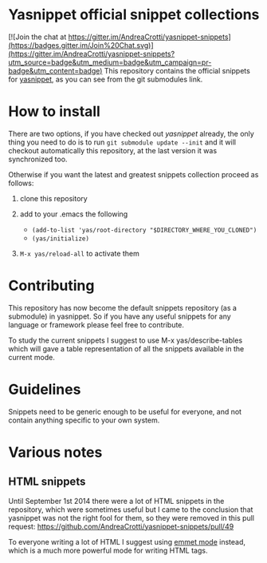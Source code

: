 # Yasnippet official snippet collections

[![Join the chat at https://gitter.im/AndreaCrotti/yasnippet-snippets](https://badges.gitter.im/Join%20Chat.svg)](https://gitter.im/AndreaCrotti/yasnippet-snippets?utm_source=badge&utm_medium=badge&utm_campaign=pr-badge&utm_content=badge)
This repository contains the official snippets for [yasnippet](http://github.com/capitaomorte/yasnippet), as you can see from the git submodules link.

# How to install

There are two options, if you have checked out *yasnippet* already, the only thing you need to do is to run `git submodule update --init`
and it will checkout automatically this repository, at the last version it was synchronized too.

Otherwise if you want the latest and greatest snippets collection proceed as follows:

1. clone this repository
2. add to your .emacs the following
   - `(add-to-list 'yas/root-directory "$DIRECTORY_WHERE_YOU_CLONED")`
   - `(yas/initialize)`

3. `M-x yas/reload-all` to activate them

# Contributing

This repository has now become the default snippets repository (as a submodule) in yasnippet.
So if you have any useful snippets for any language or framework please feel free to contribute.

To study the current snippets I suggest to use M-x yas/describe-tables
which will gave a table representation of all the snippets available in the current mode.


# Guidelines

Snippets need to be generic enough to be useful for everyone, and not contain anything specific to your own system.

# Various notes

## HTML snippets

Until September 1st 2014 there were a lot of HTML snippets in the repository, which were sometimes useful but I came to the conclusion that yasnippet was not the right fool for them, so they were removed in this pull request:
https://github.com/AndreaCrotti/yasnippet-snippets/pull/49

To everyone writing a lot of HTML I suggest using [emmet mode](https://github.com/smihica/emmet-mode) instead, which is a much more powerful mode for writing HTML tags.
